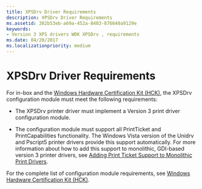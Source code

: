 ```yaml
---
title: XPSDrv Driver Requirements
description: XPSDrv Driver Requirements
ms.assetid: 382b53eb-a69a-452a-8403-876640a9129e
keywords:
- Version 3 XPS drivers WDK XPSDrv , requirements
ms.date: 04/20/2017
ms.localizationpriority: medium
---
```


# XPSDrv Driver Requirements


For in-box and the [Windows Hardware Certification Kit (HCK)](https://go.microsoft.com/fwlink/p/?LinkId=733613), the XPSDrv configuration module must meet the following requirements:

-   The XPSDrv printer driver must implement a Version 3 print driver configuration module.

-   The configuration module must support all PrintTicket and PrintCapabilities functionality. The Windows Vista version of the Unidrv and Pscript5 printer drivers provide this support automatically. For more information about how to add this support to monolithic, GDI-based version 3 printer drivers, see [Adding Print Ticket Support to Monolithic Print Drivers](adding-print-ticket-support-to-monolithic-print-drivers.md).

For the complete list of configuration module requirements, see [Windows Hardware Certification Kit (HCK)](https://go.microsoft.com/fwlink/p/?LinkId=733613).

 

 




